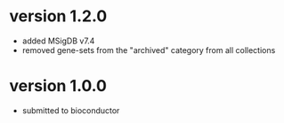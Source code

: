 # version 1.2.0

* added MSigDB v7.4
* removed gene-sets from the "archived" category from all collections

# version 1.0.0

* submitted to bioconductor